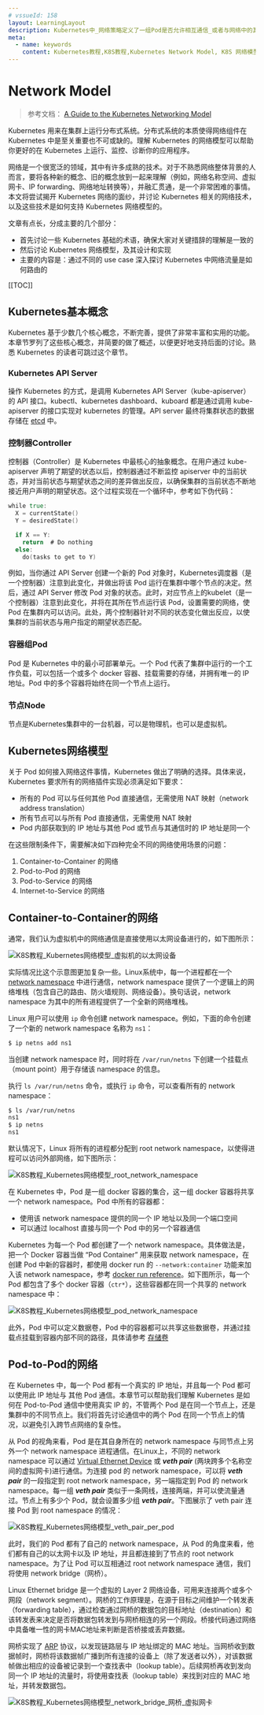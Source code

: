 ```yaml
---
# vssueId: 158
layout: LearningLayout
description: Kubernetes中_网络策略定义了一组Pod是否允许相互通信_或者与网络中的其他端点endpoint通信_本文描述了K8S集群中默认的网络策略
meta:
  - name: keywords
    content: Kubernetes教程,K8S教程,Kubernetes Network Model, K8S 网络模型
---
```


# Network Model

<AdSenseTitle>

> 参考文档： [A Guide to the Kubernetes Networking Model](https://sookocheff.com/post/kubernetes/understanding-kubernetes-networking-model/)

Kubernetes 用来在集群上运行分布式系统。分布式系统的本质使得网络组件在 Kubernetes 中是至关重要也不可或缺的。理解 Kubernetes 的网络模型可以帮助你更好的在 Kubernetes 上运行、监控、诊断你的应用程序。

网络是一个很宽泛的领域，其中有许多成熟的技术。对于不熟悉网络整体背景的人而言，要将各种新的概念、旧的概念放到一起来理解（例如，网络名称空间、虚拟网卡、IP forwarding、网络地址转换等），并融汇贯通，是一个非常困难的事情。本文将尝试揭开 Kubernetes 网络的面纱，并讨论 Kubernetes 相关的网络技术，以及这些技术是如何支持 Kubernetes 网络模型的。

文章有点长，分成主要的几个部分：
* 首先讨论一些 Kubernetes 基础的术语，确保大家对关键措辞的理解是一致的
* 然后讨论 Kubernetes 网络模型，及其设计和实现
* 主要的内容是：通过不同的 use case 深入探讨 Kubernetes 中网络流量是如何路由的

[[TOC]]

</AdSenseTitle>


## Kubernetes基本概念

Kubernetes 基于少数几个核心概念，不断完善，提供了非常丰富和实用的功能。本章节罗列了这些核心概念，并简要的做了概述，以便更好地支持后面的讨论。熟悉 Kubernetes 的读者可跳过这个章节。

### Kubernetes API Server

操作 Kubernetes 的方式，是调用 Kubernetes API Server（kube-apiserver）的 API 接口。kubectl、kubernetes dashboard、kuboard 都是通过调用 kube-apiserver 的接口实现对 kubernetes 的管理。API server 最终将集群状态的数据存储在 [etcd](https://github.com/coreos/etcd) 中。

### 控制器Controller

控制器（Controller）是 Kubernetes 中最核心的抽象概念。在用户通过 kube-apiserver 声明了期望的状态以后，控制器通过不断监控 apiserver 中的当前状态，并对当前状态与期望状态之间的差异做出反应，以确保集群的当前状态不断地接近用户声明的期望状态。这个过程实现在一个循环中，参考如下伪代码：
``` go
while true:
  X = currentState()
  Y = desiredState()

  if X == Y:
    return  # Do nothing
  else:
    do(tasks to get to Y)
```
例如，当你通过 API Server 创建一个新的 Pod 对象时，Kubernetes调度器（是一个控制器）注意到此变化，并做出将该 Pod 运行在集群中哪个节点的决定。然后，通过 API Server 修改 Pod 对象的状态。此时，对应节点上的kubelet（是一个控制器）注意到此变化，并将在其所在节点运行该 Pod，设置需要的网络，使 Pod 在集群内可以访问。此处，两个控制器针对不同的状态变化做出反应，以使集群的当前状态与用户指定的期望状态匹配。

### 容器组Pod

Pod 是 Kubernetes 中的最小可部署单元。一个 Pod 代表了集群中运行的一个工作负载，可以包括一个或多个 docker 容器、挂载需要的存储，并拥有唯一的 IP 地址。Pod 中的多个容器将始终在同一个节点上运行。

### 节点Node

节点是Kubernetes集群中的一台机器，可以是物理机，也可以是虚拟机。

## Kubernetes网络模型

关于 Pod 如何接入网络这件事情，Kubernetes 做出了明确的选择。具体来说，Kubernetes 要求所有的网络插件实现必须满足如下要求：
* 所有的 Pod 可以与任何其他 Pod 直接通信，无需使用 NAT 映射（network address translation）
* 所有节点可以与所有 Pod 直接通信，无需使用 NAT 映射
* Pod 内部获取到的 IP 地址与其他 Pod 或节点与其通信时的 IP 地址是同一个

在这些限制条件下，需要解决如下四种完全不同的网络使用场景的问题：
1. Container-to-Container 的网络
2. Pod-to-Pod 的网络
3. Pod-to-Service 的网络
4. Internet-to-Service 的网络

## Container-to-Container的网络

通常，我们认为虚拟机中的网络通信是直接使用以太网设备进行的，如下图所示：

<p style="max-width: 480px">
  <img src="./network.assets/eth0.png" alt="K8S教程_Kubernetes网络模型_虚拟机的以太网设备"/>
</p>

实际情况比这个示意图更加复杂一些。Linux系统中，每一个进程都在一个 [network namespace](http://man7.org/linux/man-pages/man8/ip-netns.8.html) 中进行通信，network namespace 提供了一个逻辑上的网络堆栈（包含自己的路由、防火墙规则、网络设备）。换句话说，network namespace 为其中的所有进程提供了一个全新的网络堆栈。

Linux 用户可以使用 `ip` 命令创建 network namespace。例如，下面的命令创建了一个新的 network namespace 名称为 `ns1`：
```sh
$ ip netns add ns1
```

当创建 network namespace 时，同时将在 `/var/run/netns` 下创建一个挂载点（mount point）用于存储该 namespace 的信息。

执行 `ls /var/run/netns` 命令，或执行 `ip` 命令，可以查看所有的 network namespace：
``` sh
$ ls /var/run/netns
ns1
$ ip netns
ns1
```

默认情况下，Linux 将所有的进程都分配到 root network namespace，以使得进程可以访问外部网络，如下图所示：

<p style="max-width: 480px">
  <img src="./network.assets/root-namespace.png" alt="K8S教程_Kubernetes网络模型_root_network_namespace"/>
</p>

在 Kubernetes 中，Pod 是一组 docker 容器的集合，这一组 docker 容器将共享一个 network namespace。Pod 中所有的容器都：
* 使用该 network namespace 提供的同一个 IP 地址以及同一个端口空间
* 可以通过 localhost 直接与同一个 Pod 中的另一个容器通信

Kubernetes 为每一个 Pod 都创建了一个 network namespace。具体做法是，把一个 Docker 容器当做 “Pod Container” 用来获取 network namespace，在创建 Pod 中新的容器时，都使用 docker run 的 `--network:container` 功能来加入该 network namespace，参考 [docker run reference](https://docs.docker.com/engine/reference/run/#network-settings)。如下图所示，每一个 Pod 都包含了多个 docker 容器（`ctr*`），这些容器都在同一个共享的 network namespace 中：

<p style="max-width: 480px">
  <img src="./network.assets/pod-namespace.png" alt="K8S教程_Kubernetes网络模型_pod_network_namespace"/>
</p>

此外，Pod 中可以定义数据卷，Pod 中的容器都可以共享这些数据卷，并通过挂载点挂载到容器内部不同的路径，具体请参考 [存储卷](/learning/k8s-intermediate/persistent/pv.html)

## Pod-to-Pod的网络

在 Kubernetes 中，每一个 Pod 都有一个真实的 IP 地址，并且每一个 Pod 都可以使用此 IP 地址与 其他 Pod 通信。本章节可以帮助我们理解 Kubernetes 是如何在 Pod-to-Pod 通信中使用真实 IP 的，不管两个 Pod 是在同一个节点上，还是集群中的不同节点上。我们将首先讨论通信中的两个 Pod 在同一个节点上的情况，以避免引入跨节点网络的复杂性。

从 Pod 的视角来看，Pod 是在其自身所在的 network namespace 与同节点上另外一个 network namespace 进程通信。在Linux上，不同的 network namespace 可以通过 [Virtual Ethernet Device](http://man7.org/linux/man-pages/man4/veth.4.html) 或 ***veth pair*** (两块跨多个名称空间的虚拟网卡)进行通信。为连接 pod 的 network namespace，可以将 ***veth pair*** 的一段指定到 root network namespace，另一端指定到 Pod 的 network namespace。每一组 ***veth pair*** 类似于一条网线，连接两端，并可以使流量通过。节点上有多少个 Pod，就会设置多少组 ***veth pair***。下图展示了 veth pair 连接 Pod 到 root namespace 的情况：

<p style="max-width: 480px">
  <img src="./network.assets/pod-veth-pairs.png" alt="K8S教程_Kubernetes网络模型_veth_pair_per_pod"/>
</p>

此时，我们的 Pod 都有了自己的 network namespace，从 Pod 的角度来看，他们都有自己的以太网卡以及 IP 地址，并且都连接到了节点的 root network namespace。为了让 Pod 可以互相通过 root network namespace 通信，我们将使用 network bridge（网桥）。

Linux Ethernet bridge 是一个虚拟的 Layer 2 网络设备，可用来连接两个或多个网段（network segment）。网桥的工作原理是，在源于目标之间维护一个转发表（forwarding table），通过检查通过网桥的数据包的目标地址（destination）和该转发表来决定是否将数据包转发到与网桥相连的另一个网段。桥接代码通过网络中具备唯一性的网卡MAC地址来判断是否桥接或丢弃数据。

网桥实现了 [ARP](https://en.wikipedia.org/wiki/Address_Resolution_Protocol) 协议，以发现链路层与 IP 地址绑定的 MAC 地址。当网桥收到数据帧时，网桥将该数据帧广播到所有连接的设备上（除了发送者以外），对该数据帧做出相应的设备被记录到一个查找表中（lookup table）。后续网桥再收到发向同一个 IP 地址的流量时，将使用查找表（lookup table）来找到对应的 MAC 地址，并转发数据包。

<p style="max-width: 480px">
  <img src="./network.assets/pods-connected-by-bridge.png" alt="K8S教程_Kubernetes网络模型_network_bridge_网桥_虚拟网卡"/>
</p>
